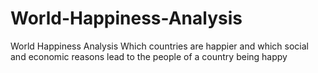 # World-Happiness-Analysis
World Happiness Analysis
Which countries are happier and which social and economic reasons lead to the people of a country being happy
